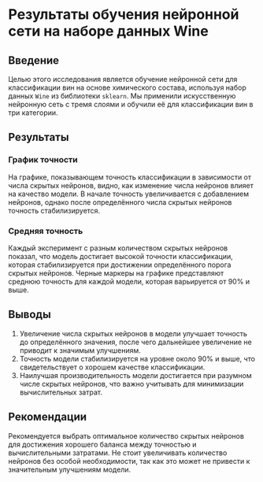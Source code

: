 # Результаты обучения нейронной сети на наборе данных Wine

## Введение
Целью этого исследования является обучение нейронной сети для классификации вин на основе химического состава, используя набор данных `Wine` из библиотеки `sklearn`. Мы применили искусственную нейронную сеть с тремя слоями и обучили её для классификации вин в три категории.

## Результаты

### График точности
На графике, показывающем точность классификации в зависимости от числа скрытых нейронов, видно, как изменение числа нейронов влияет на качество модели. В начале точность увеличивается с добавлением нейронов, однако после определённого числа скрытых нейронов точность стабилизируется.

### Средняя точность
Каждый эксперимент с разным количеством скрытых нейронов показал, что модель достигает высокой точности классификации, которая стабилизируется при достижении определённого порога скрытых нейронов. Черные маркеры на графике представляют среднюю точность для каждой модели, которая варьируется от 90% и выше.

## Выводы
1. Увеличение числа скрытых нейронов в модели улучшает точность до определённого значения, после чего дальнейшее увеличение не приводит к значимым улучшениям.
2. Точность модели стабилизируется на уровне около 90% и выше, что свидетельствует о хорошем качестве классификации.
3. Наилучшая производительность модели достигается при разумном числе скрытых нейронов, что важно учитывать для минимизации вычислительных затрат.

## Рекомендации
Рекомендуется выбрать оптимальное количество скрытых нейронов для достижения хорошего баланса между точностью и вычислительными затратами. Не стоит увеличивать количество нейронов без особой необходимости, так как это может не привести к значительным улучшениям модели.
